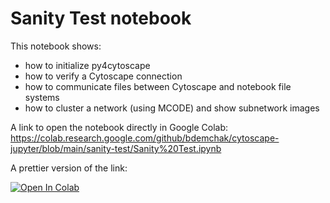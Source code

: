 # Sanity Test notebook

This notebook shows:
* how to initialize py4cytoscape
* how to verify a Cytoscape connection
* how to communicate files between Cytoscape and notebook file systems
* how to cluster a network (using MCODE) and show subnetwork images

A link to open the notebook directly in Google Colab:
https://colab.research.google.com/github/bdemchak/cytoscape-jupyter/blob/main/sanity-test/Sanity%20Test.ipynb

A prettier version of the link:

[![Open In Colab](https://colab.research.google.com/assets/colab-badge.svg)](https://colab.research.google.com/github/bdemchak/cytoscape-jupyter/blob/main/sanity-test/Sanity%20Test.ipynb)
